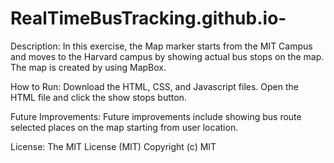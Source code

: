 # RealTimeBusTracking.github.io-

Description:
In this exercise, the Map marker starts from the MIT Campus and moves to the Harvard campus by showing actual bus stops on the map. The map is created by using MapBox. 

How to Run:
Download the HTML, CSS, and Javascript files. Open the HTML file and click the show stops button.

Future Improvements:
Future improvements include showing bus route selected places on the map starting from user location. 

License: 
The MIT License (MIT) Copyright (c) MIT
